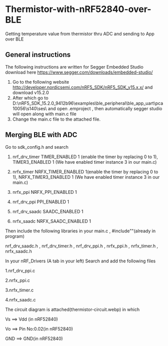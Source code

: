 # Thermistor-with-nRF52840-over-BLE
Getting temperature value from thermistor thru ADC and sending to App over BLE

## General instructions
The following instructions are written for Segger Embedded Studio download here https://www.segger.com/downloads/embedded-studio/
1. Go to the following website http://developer.nordicsemi.com/nRF5_SDK/nRF5_SDK_v15.x.x/ and download v15.2.0 
2. After which go to D:\nRF5_SDK_15.2.0_9412b96\examples\ble_peripheral\ble_app_uart\pca10056\s140\ses\ and open .emproject , then automatically segger studio will open along with main.c file
3. Change the main.c file to the attached file.

## Merging BLE with ADC
Go to sdk_config.h and search 

1. nrf_drv_timer   TIMER_ENABLED 1 (enable the timer by replacing 0 to 1),
                   TIMER3_ENABLED 1 (We have enabled timer instance 3 in our main.c)


2. nrfx_timer      NRFX_TIMER_ENABLED 1(enable the timer by replacing 0 to 1),
                   NRFX_TIMER3_ENABLED 1 (We have enabled timer instance 3 in our main.c)


3. nrfx_ppi        NRFX_PPI_ENABLED 1


4. nrf_drv_ppi     PPI_ENABLED 1


5. nrf_drv_saadc   SAADC_ENABLED 1


6. nrfx_saadc      NRFX_SAADC_ENABLED 1


Then include the following libraries in your main.c , #include""(already in program)

nrf_drv_saadc.h , nrf_drv_timer.h , nrf_drv_ppi.h , nrfx_ppi.h , nrfx_timer.h , nrfx_saadc.h


In your nRF_Drivers (A tab in your left)
Search and add the following files 

1.nrf_drv_ppi.c

2.nrfx_ppi.c

3.nrfx_timer.c

4.nrfx_saadc.c

The circuit diagram is attached(thermistor-circuit.webp) in which 

Vs ==> Vdd (in nRF52840)

Vo ==> Pin No:0.02(in nRF52840)

GND ==> GND(in nRF52840)                   
